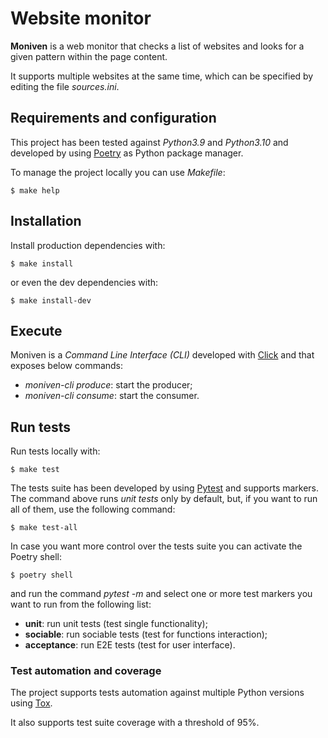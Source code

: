 # Website monitor

**Moniven** is a web monitor that checks a list of websites and looks for a
given pattern within the page content.

It supports multiple websites at the same time, which can be specified by
editing the file *sources.ini*.


## Requirements and configuration

This project has been tested against *Python3.9* and *Python3.10* and developed
by using [Poetry](https://python-poetry.org/) as Python package manager.

To manage the project locally you can use *Makefile*:

    $ make help


## Installation

Install production dependencies with:

    $ make install

or even the dev dependencies with:

    $ make install-dev


## Execute

Moniven is a *Command Line Interface (CLI)* developed with
[Click](https://click.palletsprojects.com/) and that exposes below commands:

 - *moniven-cli produce*: start the producer;
 - *moniven-cli consume*: start the consumer.


## Run tests

Run tests locally with:

    $ make test

The tests suite has been developed by using [Pytest](https://docs.pytest.org/)
and supports markers. The command above runs *unit tests* only by default, but,
if you want to run all of them, use the following command:

    $ make test-all

In case you want more control over the tests suite you can activate the Poetry
shell:

    $ poetry shell

and run the command *pytest -m <test-marker>* and select one or more test
markers you want to run from the following list:

 - **unit**: run unit tests (test single functionality);
 - **sociable**: run sociable tests (test for functions interaction);
 - **acceptance**: run E2E tests (test for user interface).


### Test automation and coverage

The project supports tests automation against multiple Python versions using
[Tox](https://tox.wiki/en/latest/).

It also supports test suite coverage with a threshold of 95%.
